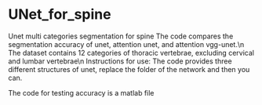 # UNet_for_spine
Unet multi categories segmentation for spine
The code compares the segmentation accuracy of unet, attention unet, and attention vgg-unet.\n
The dataset contains 12 categories of thoracic vertebrae, excluding cervical and lumbar vertebrae\n
Instructions for use: The code provides three different structures of unet, replace the folder of the network and then you can.

The code for testing accuracy is a matlab file
